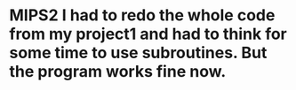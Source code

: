 # MIPS2 I had to redo the whole code from my project1 and had to think for some time to use subroutines. But the program works fine now.
